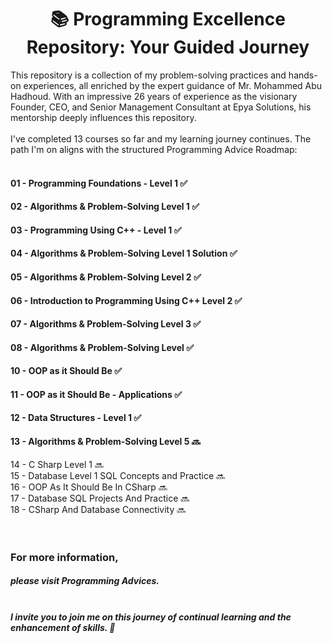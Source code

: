 <h1 align="center">📚 Programming Excellence Repository: Your Guided Journey</h1>

This repository is a collection of my problem-solving practices and hands-on experiences, all enriched by the expert guidance of Mr. Mohammed Abu Hadhoud. With an impressive 26 years of experience as the visionary Founder, CEO, and Senior Management Consultant at Epya Solutions, his mentorship deeply influences this repository.
<br/>
<br/>
 I've completed 13 courses so far and my learning journey continues. The path I'm on aligns with the structured Programming Advice Roadmap:
<br/>
<br/>

#### 01 - Programming Foundations - Level 1 ✅  <br/> 
#### 02 - Algorithms & Problem-Solving Level 1 ✅ <br/>
#### 03 - Programming Using C++ - Level 1 ✅ <br/>
#### 04 - Algorithms & Problem-Solving Level 1 Solution ✅ <br/>
#### 05 - Algorithms & Problem-Solving Level 2 ✅ <br/>
#### 06 - Introduction to Programming Using C++ Level 2 ✅ <br/>
#### 07 - Algorithms & Problem-Solving Level 3 ✅ <br/>
#### 08 - Algorithms & Problem-Solving Level ✅ <br/>
#### 10 - OOP as it Should Be ✅ <br/>
#### 11 - OOP as it Should Be - Applications ✅ <br/>
#### 12 - Data Structures - Level 1 ✅ <br/>
#### 13 - Algorithms & Problem-Solving Level 5 🔜 <br/>
14 - C Sharp Level 1 🔜<br/>
15 - Database Level 1 SQL Concepts and Practice 🔜<br/>
16 - OOP As It Should Be In CSharp 🔜 <br/>
17 - Database SQL Projects And Practice 🔜 <br/>
18 - CSharp And Database Connectivity 🔜 <br/>
<br/>
<br/>
### For more information, <br/>
##### please visit Programming Advices.
##### <br/>I invite you to join me on this journey of continual learning and the enhancement of skills. 🚀

